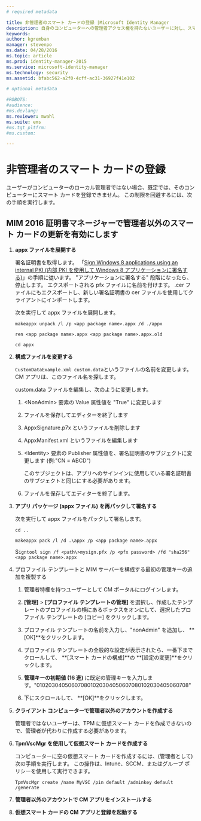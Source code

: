 ```yaml
---
# required metadata

title: 非管理者のスマート カードの登録 |Microsoft Identity Manager
description: 自身のコンピューターへの管理者アクセス権を持たないユーザーに対し、スマート カードを登録して証明書マネージャーを使用できるようにする方法について説明します。
keywords:
author: kgremban
manager: stevenpo
ms.date: 04/28/2016
ms.topic: article
ms.prod: identity-manager-2015
ms.service: microsoft-identity-manager
ms.technology: security
ms.assetid: bfabc562-a2f0-4cff-ac31-36927f41e102

# optional metadata

#ROBOTS:
#audience:
#ms.devlang:
ms.reviewer: mwahl
ms.suite: ems
#ms.tgt_pltfrm:
#ms.custom:

---
```


# 非管理者のスマート カードの登録
ユーザーがコンピューターのローカル管理者ではない場合、既定では、そのコンピューターにスマート カードを登録できません。 この制限を回避するには、次の手順を実行します。

## MIM 2016 証明書マネージャーで管理者以外のスマート カードの更新を有効にします

1.  **appx ファイルを展開する**

    署名証明書を取得します。 「[Sign Windows 8 applications using an internal PKI (内部 PKI を使用して Windows 8 アプリケーションに署名する)](http://blogs.technet.com/b/deploymentguys/archive/2013/06/14/signing-windows-8-applications-using-an-internal-pki.aspx)」の手順に従います。 "アプリケーションに署名する" 段階になったら、停止します。 エクスポートされる pfx ファイルに名前を付けます。 .cer ファイルにもエクスポートし、新しい署名証明書の cer ファイルを使用してクライアントにインポートします。

    次を実行して appx ファイルを展開します。

    `makeappx unpack /l /p <app package name>.appx /d ./appx`

    `ren <app package name>.appx <app package name>.appx.old`

    `cd appx`

2.  **構成ファイルを変更する**

    `CustomDataExample.xml custom.data`というファイルの名前を変更します。 CM アプリは、このファイル名を探します。

    custom.data ファイルを編集し、次のように変更します。

    1.  &lt;NonAdmin&gt; 要素の Value 属性値を "True" に変更します

    2.  ファイルを保存してエディターを終了します

    3.  AppxSignature.p7x というファイルを削除します

    4.  AppxManifest.xml というファイルを編集します

    5.  &lt;Identity&gt; 要素の Publisher 属性値を、署名証明書のサブジェクトに変更します (例:"CN = ABCD")

        このサブジェクトは、アプリへのサインインに使用している署名証明書のサブジェクトと同じにする必要があります。

    6.  ファイルを保存してエディターを終了します。

3.  **アプリ パッケージ (appx ファイル) を再パックして署名する**

    次を実行して appx ファイルをパックして署名します。

    `cd ..`

    `makeappx pack /l /d .\appx /p <app package name>.appx`

    S`igntool sign /f <path\>mysign.pfx /p <pfx password> /fd "sha256" <app package name>.appx`

4.  プロファイル テンプレートと MIM サーバーを構成する最初の管理キーの追加を複製する

    1.  管理者特権を持つユーザーとして CM ポータルにログインします。

    2.  **[管理]** &gt; **[プロファイル テンプレートの管理]** を選択し、作成したテンプレートのプロファイルの横にあるボックスをオンにして、選択したプロファイル テンプレートの [コピー] をクリックします。

    3.  プロファイル テンプレートの名前を入力し、"nonAdmin" を追加し、 **[OK]**をクリックします。

    4.  プロファイル テンプレートの全般的な設定が表示されたら、一番下までクロールして、 **[スマート カードの構成]**の **[設定の変更]**をクリックします。

    5.  **管理キーの初期値 (16 進)** に既定の管理キーを入力します。"010203040506070801020304050607080102030405060708"

    6.  下にスクロールして、 **[OK]**をクリックします。

5.  **クライアント コンピューターで管理者以外のアカウントを作成する**

    管理者ではないユーザーは、TPM に仮想スマート カードを作成できないので、管理者が代わりに作成する必要があります。

6.  **TpmVscMgr を使用して仮想スマート カードを作成する**

    コンピューターに空の仮想スマート カードを作成するには、(管理者として) 次の手順を実行します。 この操作は、Intune、SCCM、またはグループ ポリシーを使用して実行できます。

    `TpmVscMgr create /name MyVSC /pin default /adminkey default /generate`

7.  **管理者以外のアカウントで CM アプリをインストールする**

8.  **仮想スマート カードの CM アプリと登録を起動する**


<!--HONumber=Apr16_HO3-->


